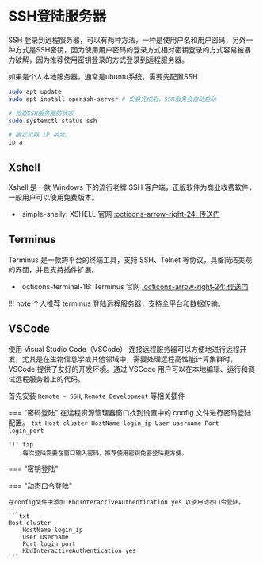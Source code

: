 # SSH登陆服务器

SSH 登录到远程服务器，可以有两种方法，一种是使用户名和用户密码，另外一种方式是SSH密钥，因为使用用户密码的登录方式相对密钥登录的方式容易被暴力破解，因为推荐使用密钥登录的方式登录到远程服务器。

如果是个人本地服务器，通常是ubuntu系统。需要先配置SSH

```bash
sudo apt update
sudo apt install openssh-server	# 安装完成后，SSH服务会自动启动

# 检查SSH服务器的状态
sudo systemctl status ssh

# 确定机器 iP 地址。
ip a
```

## Xshell
Xshell 是一款 Windows 下的流行老牌 SSH 客户端，正版软件为商业收费软件，一般用户可以使用免费版本。

<div class="grid cards" markdown>

- :simple-shelly: XSHELL 官网 [:octicons-arrow-right-24: <a href="https://www.netsarang.com/en/xshell/" target="_blank"> 传送门 </a>](#)

</div>
    

## Terminus

Terminus 是一款跨平台的终端工具，支持 SSH、Telnet 等协议，具备简洁美观的界面，并且支持插件扩展。

<div class="grid cards" markdown>

- :octicons-terminal-16: Terminus 官网 [:octicons-arrow-right-24: <a href="https://www.termius.com/" target="_blank"> 传送门 </a>](#)

</div>

!!! note
    个人推荐 terminus 登陆远程服务器，支持全平台和数据传输。

## VSCode

使用 Visual Studio Code（VSCode） 连接远程服务器可以方便地进行远程开发，尤其是在生物信息学或其他领域中，需要处理远程高性能计算集群时，VSCode 提供了友好的开发环境。通过 VSCode 用户可以在本地编辑、运行和调试远程服务器上的代码。

首先安装 `Remote - SSH`, `Remote Development` 等相关插件

=== "密码登陆"
    在远程资源管理器窗口找到设置中的 config 文件进行密码登陆配置。
    ```txt
    Host cluster
        HostName login_ip
        User username
        Port login_port
    ```

    !!! tip
        每次登陆需要在窗口输入密码，推荐使用密钥免密登陆更方便。

=== "密钥登陆"

=== "动态口令登陆"

    在config文件中添加 KbdInteractiveAuthentication yes 以使用动态口令登陆。
    
    ```txt
    Host cluster
        HostName login_ip
        User username
        Port login_port
        KbdInteractiveAuthentication yes
    ```
